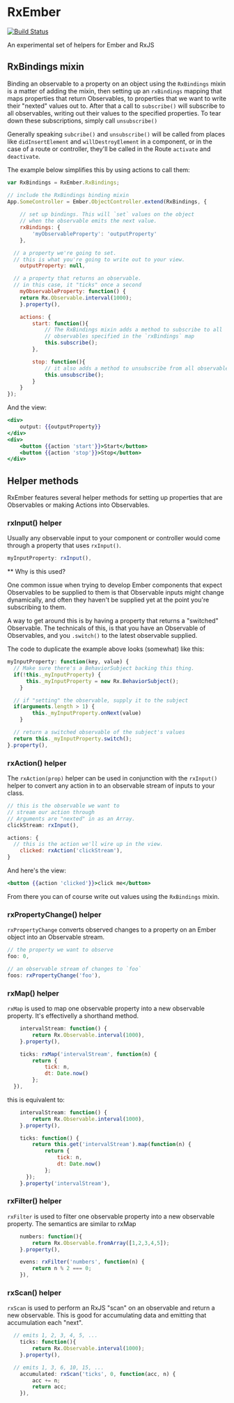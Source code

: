 RxEmber
==============

[![Build Status](https://travis-ci.org/blesh/RxEmber.svg?branch=master)](https://travis-ci.org/blesh/RxEmber)

An experimental set of helpers for Ember and RxJS

## RxBindings mixin

Binding an observable to a property on an object using the `RxBindings` mixin is a matter
of adding the mixin, then setting up an `rxBindings` mapping that maps properties that return
Observables, to properties that we want to write their "nexted" values out to. After that a 
call to `subscribe()` will subscribe to all observables, writing out their values to the
specified properties. To tear down these subscriptions, simply call `unsubscribe()`

Generally speaking `subcribe()` and `unsubscribe()` will be called from places like `didInsertElement` 
and `willDestroyElement` in a component, or in the case of a route or controller, they'll be called
in the Route `activate` and `deactivate`.

The example below simplifies this by using actions to call them:


```js
var RxBindings = RxEmber.RxBindings;

// include the RxBindings binding mixin
App.SomeController = Ember.ObjectController.extend(RxBindings, {
	
	// set up bindings. This will `set` values on the object
	// when the observable emits the next value.
	rxBindings: {
		'myObservableProperty': 'outputProperty'
	},

  // a property we're going to set. 
  // this is what you're going to write out to your view.
	outputProperty: null,

  // a property that returns an observable.
  // in this case, it "ticks" once a second
	myObservableProperty: function() {
    return Rx.Observable.interval(1000);
	}.property(),

	actions: {
		start: function(){
			// The RxBindings mixin adds a method to subscribe to all
			// observables specified in the `rxBindings` map
			this.subscribe();
		},

		stop: function(){
			// it also adds a method to unsubscribe from all observables.
			this.unsubscribe();
		}
	}
});

```

And the view:

```hbs
<div>
	output: {{outputProperty}}
</div>
<div>
	<button {{action 'start'}}>Start</button>
	<button {{action 'stop'}}>Stop</button>
</div>

```


## Helper methods

RxEmber features several helper methods for setting up properties that are Observables or making Actions into
Observables.


### rxInput() helper

Usually any observable input to your component or controller would come through a property
that uses `rxInput()`.

```js
myInputProperty: rxInput(),
```

** Why is this used?

One common issue when trying to develop Ember components that expect Observables to be supplied to them is that 
Observable inputs might change dynamically, and often they haven't be supplied yet at the point you're subscribing
to them. 

A way to get around this is by having a property that returns a "switched" Observable. The technicals of this, is that
you have an Observable of Observables, and you `.switch()` to the latest observable supplied.

The code to duplicate the example above looks (somewhat) like this:

```js
myInputProperty: function(key, value) {
  // Make sure there's a BehaviorSubject backing this thing.
  if(!this._myInputProperty) {
	  this._myInputProperty = new Rx.BehaviorSubject();
	}

  // if "setting" the observable, supply it to the subject
  if(arguments.length > 1) {
		this._myInputProperty.onNext(value)
	}

  // return a switched observable of the subject's values
  return this._myInputProperty.switch();
}.property(),
```


### rxAction() helper

The `rxAction(prop)` helper can be used in conjunction with the `rxInput()` helper to convert any 
action in to an observable stream of inputs to your class.

```js
// this is the observable we want to
// stream our action through
// Arguments are "nexted" in as an Array.
clickStream: rxInput(),

actions: {
  // this is the action we'll wire up in the view.
	clicked: rxAction('clickStream'),
}
```

And here's the view:

```hbs
<button {{action 'clicked'}}>click me</button>
```

From there you can of course write out values using the `RxBindings` mixin.

### rxPropertyChange() helper

`rxPropertyChange` converts observed changes to a property on an Ember object into
an Observable stream.

```js
// the property we want to observe
foo: 0,

// an observable stream of changes to `foo`
foos: rxPropertyChange('foo'),
```

### rxMap() helper

`rxMap` is used to map one observable property into a new observable property. It's effectivelly
 a shorthand method.

```js
	intervalStream: function() {
		return Rx.Observable.interval(1000),
	}.property(),

	ticks: rxMap('intervalStream', function(n) {
		return {
			tick: n,
			dt: Date.now()
		};
  }),
```

this is equivalent to:

```js
	intervalStream: function() {
		return Rx.Observable.interval(1000),
	}.property(),

	ticks: function() {
		return this.get('intervalStream').map(function(n) {
			return {
				tick: n,
				dt: Date.now()
			};
	  });
	}.property('intervalStream'),
```

### rxFilter() helper

`rxFilter` is used to filter one observable property into a new observable property. The semantics are
similar to rxMap

```js
	numbers: function(){
		return Rx.Observable.fromArray([1,2,3,4,5]);
	}.property(),

	evens: rxFilter('numbers', function(n) {
		return n % 2 === 0;
	}),
```


### rxScan() helper

`rxScan` is used to perform an RxJS "scan" on an observable and return a new observable. This is good
for accumulating data and emitting that accumulation each "next".

```js
  // emits 1, 2, 3, 4, 5, ...
	ticks: function(){
		return Rx.Observable.interval(1000);
	}.property(),

  // emits 1, 3, 6, 10, 15, ...
	accumulated: rxScan('ticks', 0, function(acc, n) {
		acc += n;
		return acc;
	}),

```